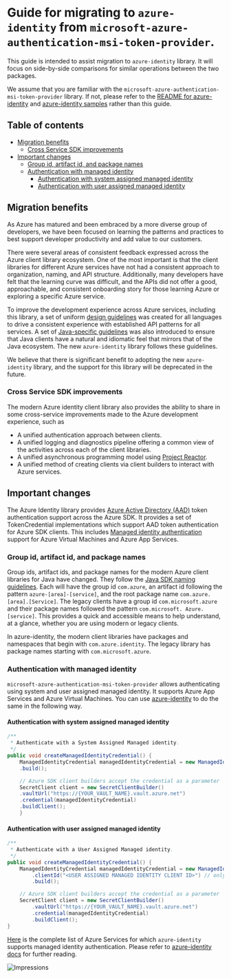 # Guide for migrating to `azure-identity` from `microsoft-azure-authentication-msi-token-provider`. 

This guide is intended to assist migration to `azure-identity` library. It will focus on side-by-side comparisons for similar operations between the two packages.

We assume that you are familiar with the `microsoft-azure-authentication-msi-token-provider` library. If not, please refer to the [README for azure-identity](https://github.com/Azure/azure-sdk-for-java/blob/main/sdk/identity/azure-identity/README.md) and [azure-identity samples](https://github.com/Azure/azure-sdk-for-java/tree/main/sdk/identity/azure-identity/#examples) rather than this guide.

## Table of contents
 - [Migration benefits](#migration-benefits)
    - [Cross Service SDK improvements](#cross-service-sdk-improvements)
 - [Important changes](#important-changes)
     - [Group id, artifact id, and package names](#group-id-artifact-id-and-package-names)
     - [Authentication with managed identity](#authentication-with-managed-identity)     
         - [Authentication with system assigned managed identity](#authentication-with-system-assigned-managed-identity)
         - [Authentication with user assigned managed identity](#authentication-with-user-assigned-managed-identity)

## Migration benefits

As Azure has matured and been embraced by a more diverse group of developers, we have been focused on learning the patterns and practices to best support developer productivity and add value to our customers.

There were several areas of consistent feedback expressed across the Azure client library ecosystem. One of the most important is that the client libraries for different Azure services have not had a consistent approach to organization, naming, and API structure. Additionally, many developers have felt that the learning curve was difficult, and the APIs did not offer a good, approachable, and consistent onboarding story for those learning Azure or exploring a specific Azure service.

To improve the development experience across Azure services, including this library, a set of uniform [design guidelines](https://azure.github.io/azure-sdk/general_introduction.html) was created for all languages to drive a consistent experience with established API patterns for all services. A set of [Java-specific guidelines](https://azure.github.io/azure-sdk/java_introduction.html) was also introduced to ensure that Java clients have a natural and idiomatic feel that mirrors that of the Java ecosystem. The new `azure-identity` library follows these guidelines.

We believe that there is significant benefit to adopting the new `azure-identity` library, and the support for this library will be deprecated in the future.

### Cross Service SDK improvements

The modern Azure identity client library also provides the ability to share in some cross-service improvements made to the Azure development experience, such as

- A unified authentication approach between clients.
- A unified logging and diagnostics pipeline offering a common view of the activities across each of the client libraries.
- A unified asynchronous programming model using [Project Reactor][project-reactor].
- A unified method of creating clients via client builders to interact with Azure services.

## Important changes
The Azure Identity library provides [Azure Active Directory (AAD)](https://docs.microsoft.com/azure/active-directory/fundamentals/active-directory-whatis) token authentication support across the Azure SDK. It provides a set of TokenCredential implementations which support AAD token authentication for Azure SDK clients.
This includes [Managed identity authentication](https://docs.microsoft.com/azure/active-directory/managed-identities-azure-resources/overview) support for Azure Virtual Machines and Azure App Services.

### Group id, artifact id, and package names

Group ids, artifact ids, and package names for the modern Azure client libraries for Java have changed. They follow the [Java SDK naming guidelines][GuidelinesJavaDesign]. Each will have the group id `com.azure`, an artifact id following the pattern `azure-[area]-[service]`, and the root package name `com.azure.[area].[Service]`. The legacy clients have a group id `com.microsoft.azure` and their package names followed the pattern `com.microsoft. Azure.[service]`. This provides a quick and accessible means to help understand, at a glance, whether you are using modern or legacy clients.

In azure-identity, the modern client libraries have packages and namespaces that begin with `com.azure.identity`. The legacy library has package names starting with `com.microsoft.azure`.

### Authentication with managed identity
`microsoft-azure-authentication-msi-token-provider` allows authenticating using system and user assigned managed identity. It supports Azure App Services and Azure Virtual Machines.
You can use [azure-identity](https://github.com/Azure/azure-sdk-for-java/tree/main/sdk/identity/azure-identity/readme.md) to do the same in the following way.


#### Authentication with system assigned managed identity

```java
/**
 * Authenticate with a System Assigned Managed identity.
 */
public void createManagedIdentityCredential() {
    ManagedIdentityCredential managedIdentityCredential = new ManagedIdentityCredentialBuilder()
    .build();

    // Azure SDK client builders accept the credential as a parameter
    SecretClient client = new SecretClientBuilder()
    .vaultUrl("https://{YOUR_VAULT_NAME}.vault.azure.net")
    .credential(managedIdentityCredential)
    .buildClient();
    }
```

#### Authentication with user assigned managed identity

```java
/**
 * Authenticate with a User Assigned Managed identity.
 */
public void createManagedIdentityCredential() {
    ManagedIdentityCredential managedIdentityCredential = new ManagedIdentityCredentialBuilder()
        .clientId("<USER ASSIGNED MANAGED IDENTITY CLIENT ID>") // only required for user assigned
        .build();

    // Azure SDK client builders accept the credential as a parameter
    SecretClient client = new SecretClientBuilder()
        .vaultUrl("https://{YOUR_VAULT_NAME}.vault.azure.net")
        .credential(managedIdentityCredential)
        .buildClient();
}
```


[Here](https://github.com/Azure/azure-sdk-for-java/blob/main/sdk/identity/azure-identity/README.md#managed-identity-support) is the complete list of Azure Services for which `azure-identity` supports managed identity authentication.
Please refer to [azure-identity docs](https://docs.microsoft.com/en-us/java/api/overview/azure/identity-readme?view=azure-java-stable) for further reading.

<!-- Links -->
[Guidelines]: https://azure.github.io/azure-sdk/general_introduction.html
[GuidelinesJava]: https://azure.github.io/azure-sdk/java_introduction.html
[GuidelinesJavaDesign]: https://azure.github.io/azure-sdk/java_introduction.html#namespaces
[project-reactor]: https://projectreactor.io/
[README-Samples]: https://github.com/Azure/azure-sdk-for-java/blob/main/sdk/identity/azure-identity/src/samples/README.md
[README]: https://github.com/Azure/azure-sdk-for-java/blob/main/sdk/identity/azure-identity/README.md

![Impressions](https://azure-sdk-impressions.azurewebsites.net/api/impressions/azure-sdk-for-java%2Fsdk%authorization%2Fmicrosoft-azure-authentication-msi-token-provider%2Fmigration-guide.png)
